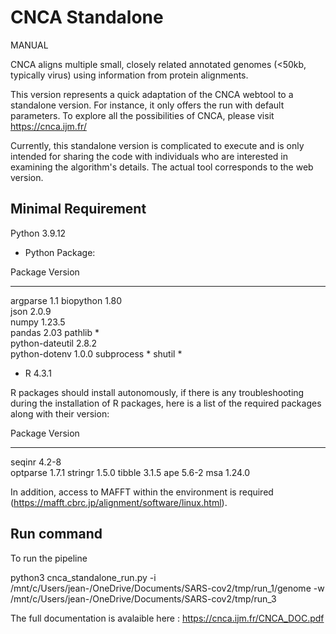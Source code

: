 # CNCA Standalone
 
MANUAL


CNCA aligns multiple small, closely related annotated genomes (<50kb, typically virus) using information from protein alignments.


This version represents a quick adaptation of the CNCA webtool to a standalone version. 
For instance, it only offers the run with default parameters. To explore all the possibilities of CNCA, please visit https://cnca.ijm.fr/

Currently, this standalone version is complicated to execute and is only intended for sharing the code with individuals who are interested in examining the algorithm's details. 
The actual tool corresponds to the web version.

## Minimal Requirement

Python 3.9.12

- Python Package:

Package                Version                                                                                       
---------------------- ---------                                                                                     
argparse               1.1
biopython              1.80  
json                   2.0.9                                                                                                                                                                                 
numpy                  1.23.5                                                                                        
pandas                 2.03
pathlib                *                                                                                                                                                                    
python-dateutil        2.8.2                                                                                         
python-dotenv          1.0.0
subprocess	       *
shutil                 *

	
                                                                                                                                                                          
- R 4.3.1

R packages should install autonomously, if there is any troubleshooting during the installation of R packages, here is a list of the required packages along with their version:

Package                Version                                                                                       
---------------------- ---------                                                                                     
seqinr		       4.2-8                                                                                                                                                                                 
optparse               1.7.1
stringr                1.5.0
tibble                 3.1.5
ape                    5.6-2
msa                    1.24.0


In addition, access to MAFFT within the environment is required (https://mafft.cbrc.jp/alignment/software/linux.html).

## Run command
To run the pipeline

python3 cnca_standalone_run.py -i /mnt/c/Users/jean-/OneDrive/Documents/SARS-cov2/tmp/run_1/genome -w /mnt/c/Users/jean-/OneDrive/Documents/SARS-cov2/tmp/run_3

The full documentation is avalaible here : https://cnca.ijm.fr/CNCA_DOC.pdf
